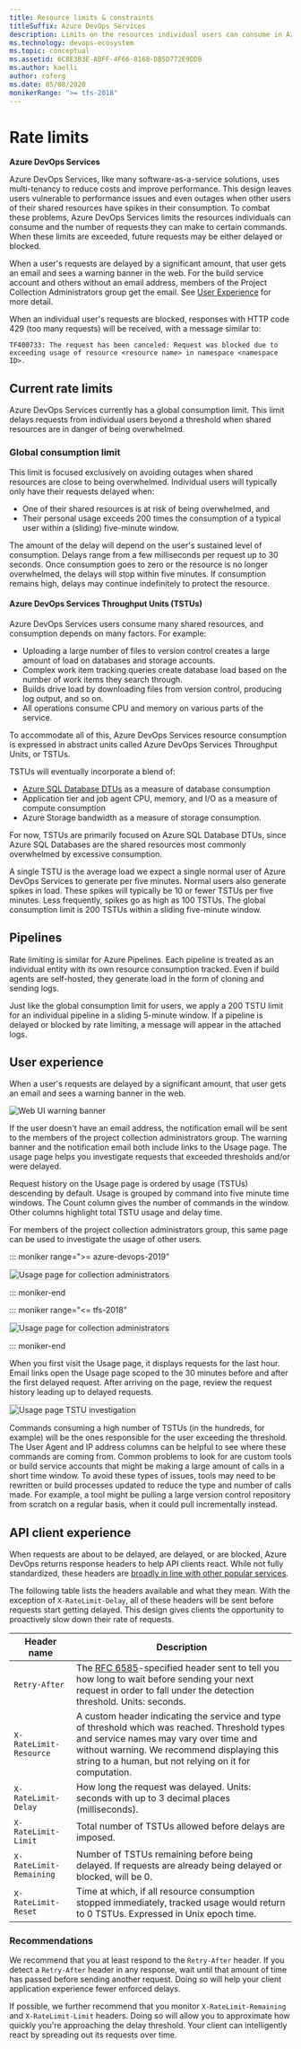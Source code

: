 ```yaml
---
title: Resource limits & constraints
titleSuffix: Azure DevOps Services
description: Limits on the resources individual users can consume in Azure DevOps Services, and the number of work item tracking requests they can make
ms.technology: devops-ecosystem
ms.topic: conceptual
ms.assetid: 6CBE3B3E-ABFF-4F66-8168-DB5D772E9DDB
ms.author: kaelli
author: roferg
ms.date: 05/08/2020
monikerRange: ">= tfs-2018"
---
```


<!--- Supports FWLINK: https://go.microsoft.com/fwlink/?LinkId=692096 -->

# Rate limits

**Azure DevOps Services**

Azure DevOps Services, like many software-as-a-service solutions, uses multi-tenancy to reduce costs and improve performance.
This design leaves users vulnerable to performance issues and even outages when other users of their shared resources have spikes in their consumption.
To combat these problems, Azure DevOps Services limits the resources individuals can consume and the number of
requests they can make to certain commands.
When these limits are exceeded, future requests may be either delayed or blocked.

When a user's requests are delayed by a significant amount, that user gets an email and sees a warning banner in the web.
For the build service account and others without an email address, members of the Project Collection Administrators group get the email.
See [User Experience](#user-experience) for more detail.

When an individual user's requests are blocked, responses with HTTP code 429 (too many requests) will be received, with a message similar to:

`TF400733: The request has been canceled: Request was blocked due to exceeding usage of resource <resource name> in namespace <namespace ID>.`

## Current rate limits

Azure DevOps Services currently has a global consumption limit.
This limit delays requests from individual users beyond a threshold when shared resources are in danger of being overwhelmed.

### Global consumption limit

This limit is focused exclusively on avoiding outages when shared resources are close to being overwhelmed.
Individual users will typically only have their requests delayed when:

- One of their shared resources is at risk of being overwhelmed, and
- Their personal usage exceeds 200 times the consumption of a typical user within a (sliding) five-minute window.

The amount of the delay will depend on the user's sustained level of consumption.
Delays range from a few milliseconds per request up to 30 seconds.
Once consumption goes to zero or the resource is no longer overwhelmed, the delays will stop within five minutes.
If consumption remains high, delays may continue indefinitely to protect the resource.

#### Azure DevOps Services Throughput Units (TSTUs)

Azure DevOps Services users consume many shared resources, and consumption depends on many factors. For example:

- Uploading a large number of files to version control creates a large amount of load on databases and storage accounts.
- Complex work item tracking queries create database load based on the number of work items they search through.
- Builds drive load by downloading files from version control, producing log output, and so on.
- All operations consume CPU and memory on various parts of the service.

To accommodate all of this, Azure DevOps Services resource consumption is expressed in abstract units called Azure DevOps Services Throughput Units, or TSTUs.

TSTUs will eventually incorporate a blend of:

- [Azure SQL Database DTUs](https://azure.microsoft.com/documentation/articles/sql-database-service-tiers) as a measure of database consumption
- Application tier and job agent CPU, memory, and I/O as a measure of compute consumption
- Azure Storage bandwidth as a measure of storage consumption.

For now, TSTUs are primarily focused on Azure SQL Database DTUs, since Azure SQL Databases are the shared resources most commonly overwhelmed by excessive consumption.

A single TSTU is the average load we expect a single normal user of Azure DevOps Services to generate per five minutes.
Normal users also generate spikes in load.
These spikes will typically be 10 or fewer TSTUs per five minutes.
Less frequently, spikes go as high as 100 TSTUs.
The global consumption limit is 200 TSTUs within a sliding five-minute window.

## Pipelines

Rate limiting is similar for Azure Pipelines.
Each pipeline is treated as an individual entity with its own resource consumption tracked.
Even if build agents are self-hosted, they generate load in the form of cloning and sending logs.

Just like the global consumption limit for users, we apply a 200 TSTU limit for an individual pipeline in a sliding 5-minute window.
If a pipeline is delayed or blocked by rate limiting, a message will appear in the attached logs.

<!---
### Work item tracking request limits
This limit restricts individual users to 5,000 work item tracking (WIT) commands per hour per organization. When this rate is exceeded, additional WIT commands will be blocked. When
the user falls back below this rate, the blocking will stop. It is important to note that the hour window is a sliding window.

To avoid disruption of existing applications, the following commands are temporarily added to an allow list:

- ```GetWorkItem```
- ```PageWorkitemsById```

To avoid hitting these limits, we recommend:

- Using the reporting APIs (Work item revisions and Work item links) instead of GetWorkItem and PageWorkitemsById.
- Saving work item changes in batches, rather than one at a time.
- Reducing the frequency of running applications which make many WIT requests.

As discussed above, we expect to add additional rate limits over time. And we always reserve the right to slow down or block usage which we believe to be abusive.  
-->

## User experience

When a user's requests are delayed by a significant amount, that user gets an email and sees a warning banner in the web.

![Web UI warning banner](./media/rate-limits/web-ui-warning-banner.png)

If the user doesn't have an email address, the notification email will be sent to the members of the project collection
administrators group.
The warning banner and the notification email both include links to the Usage page.
The usage page helps you investigate requests that exceeded thresholds and/or were delayed.

Request history on the Usage page is ordered by usage (TSTUs) descending by default.
Usage is grouped by command into five minute time windows.
The Count column gives the number of commands in the window.
Other columns highlight total TSTU usage and delay time.

For members of the project collection administrators group, this same page can be used to investigate the usage of other users.

::: moniker range=">= azure-devops-2019"

   <img alt="Usage page for collection administrators" src="./media/rate-limits/usage-pca-newnav.png" style="border: 1px solid #CCCCCC" />

::: moniker-end

::: moniker range="<= tfs-2018"

   <img alt="Usage page for collection administrators" src="./media/rate-limits/usage-pca.png" style="border: 1px solid #CCCCCC" />

::: moniker-end

When you first visit the Usage page, it displays requests for the last hour.
Email links open the Usage page scoped to the 30 minutes before and after the first delayed request.
After arriving on the page, review the request history leading up to delayed requests.

<img alt="Usage page TSTU investigation" src="./media/rate-limits/usage-tstu.png" style="border: 1px solid #CCCCCC" />

Commands consuming a high number of TSTUs (in the hundreds, for example) will be the ones responsible for the user exceeding the threshold. The User Agent and IP address columns can be helpful to see where these commands
are coming from. Common problems to look for are custom tools or build service accounts that might be making a large amount of calls in a short time window. To avoid these types of issues,
tools may need to be rewritten or build processes updated to reduce the type and number of calls made. For example, a tool might be pulling a large version control repository from scratch
on a regular basis, when it could pull incrementally instead.

## API client experience

When requests are about to be delayed, are delayed, or are blocked, Azure DevOps returns response headers to help API clients react.
While not fully standardized, these headers are [broadly in line with other popular services](https://stackoverflow.com/questions/16022624/examples-of-http-api-rate-limiting-http-response-headers).

The following table lists the headers available and what they mean.
With the exception of `X-RateLimit-Delay`, all of these headers will be sent before requests start getting delayed.
This design gives clients the opportunity to proactively slow down their rate of requests.

| Header name             | Description                                                                                                                                                                                                                                      |
| ----------------------- | ------------------------------------------------------------------------------------------------------------------------------------------------------------------------------------------------------------------------------------------------ |
| `Retry-After`           | The [RFC 6585](https://tools.ietf.org/html/rfc6585#section-4")-specified header sent to tell you how long to wait before sending your next request in order to fall under the detection threshold. Units: seconds.                               |
| `X-RateLimit-Resource`  | A custom header indicating the service and type of threshold which was reached. Threshold types and service names may vary over time and without warning. We recommend displaying this string to a human, but not relying on it for computation. |
| `X-RateLimit-Delay`     | How long the request was delayed. Units: seconds with up to 3 decimal places (milliseconds).                                                                                                                                                     |
| `X-RateLimit-Limit`     | Total number of TSTUs allowed before delays are imposed.                                                                                                                                                                                         |
| `X-RateLimit-Remaining` | Number of TSTUs remaining before being delayed. If requests are already being delayed or blocked, will be 0.                                                                                                                                     |
| `X-RateLimit-Reset`     | Time at which, if all resource consumption stopped immediately, tracked usage would return to 0 TSTUs. Expressed in Unix epoch time.                                                                                                             |

### Recommendations

We recommend that you at least respond to the `Retry-After` header.
If you detect a `Retry-After` header in any response, wait until that amount of time has passed before sending another request.
Doing so will help your client application experience fewer enforced delays.

If possible, we further recommend that you monitor `X-RateLimit-Remaining` and `X-RateLimit-Limit` headers.
Doing so will allow you to approximate how quickly you're approaching the delay threshold.
Your client can intelligently react by spreading out its requests over time.
